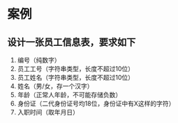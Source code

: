 # 案例

## 设计一张员工信息表，要求如下

1. 编号（纯数字）
2. 员工工号（字符串类型，长度不超过10位）
3. 员工姓名（字符串类型，长度不超过10位）
4. 姓名（男/女，存一个汉字）
5. 年龄（正常人年龄，不可能存储负数）
6. 身份证（二代身份证号均18位，身份证中有X这样的字符）
7. 入职时间（取年月日）
